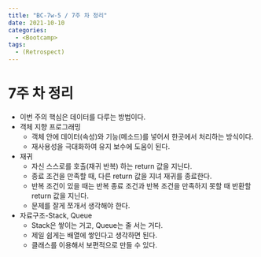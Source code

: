 ```yaml
---
title: "BC-7w-5 / 7주 차 정리"
date: 2021-10-10
categories:
  - <Bootcamp>
tags:
  - (Retrospect)
---
```


# 7주 차 정리

- 이번 주의 핵심은 데이터를 다루는 방법이다.
- 객체 지향 프로그래밍
  - 객체 안에 데이터(속성)와 기능(메소드)를 넣어서 한곳에서 처리하는 방식이다.
  - 재사용성을 극대화하여 유지 보수에 도움이 된다.
- 재귀
  - 자신 스스로를 호출(재귀 반복) 하는 return 값을 지닌다.
  - 종료 조건을 만족할 때, 다른 return 값을 지녀 재귀를 종료한다.
  - 반복 조건이 있을 때는 반복 종료 조건과 반복 조건을 만족하지 못할 때 반환할 return 값을 지닌다.
  - 문제를 잘게 쪼개서 생각해야 한다.
- 자료구조-Stack, Queue
  - Stack은 쌓이는 거고, Queue는 줄 서는 거다.
  - 제일 쉽게는 배열에 쌓인다고 생각하면 된다.
  - 클래스를 이용해서 보편적으로 만들 수 있다.
